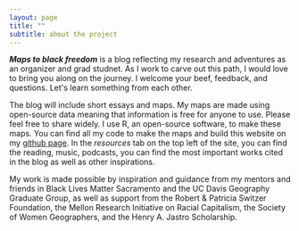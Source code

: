 ```yaml
---
layout: page
title: ""
subtitle: about the project
---
```


***Maps to black freedom*** is a blog reflecting my research and adventures as an organizer and grad studnet. As I work to carve out this path, I would love to bring you along on the journey. I welcome your beef, feedback, and questions. Let's learn something from each other.

The blog will include short essays and maps.  My maps are made using open-source data meaning that information is free for anyone to use.  Please feel free to share widely.  I use R, an open-source software, to make these maps.  You can find all my code to make the maps and build this website on my [github page](https://github.com/miakd/).  In the *resources* tab on the top left of the site, you can find the reading, music, podcasts, you can find the most important works cited in the blog as well as other inspirations.

My work is made possible by inspiration and guidance from my mentors and friends in Black Lives Matter Sacramento and the UC Davis Geography Graduate Group, as well as support from the Robert & Patricia Switzer Foundation, the Mellon Research Initiative on Racial Capitalism, the Society of Women Geographers, and the Henry A. Jastro Scholarship.
